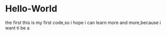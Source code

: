 # Hello-World
the first 
this is my first code,so i hope i can learn more and more,because i want ti be a 
